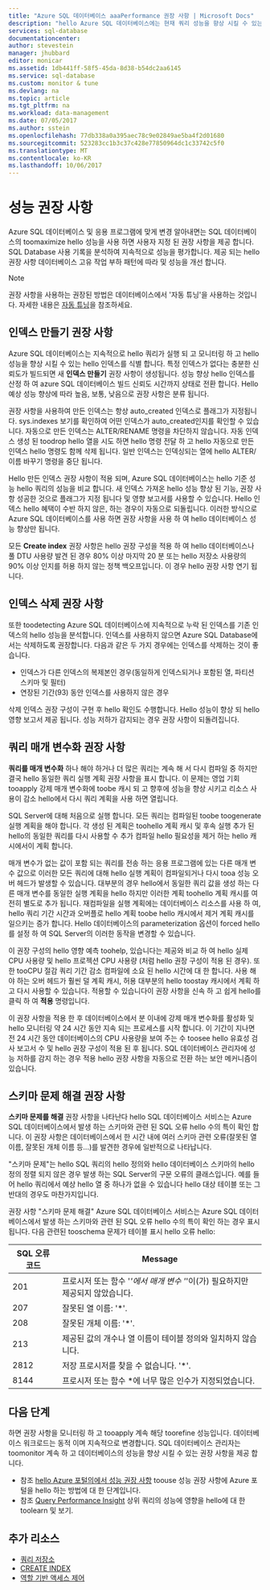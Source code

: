 ```yaml
---
title: "Azure SQL 데이터베이스 aaaPerformance 권장 사항 | Microsoft Docs"
description: "hello Azure SQL 데이터베이스에는 현재 쿼리 성능을 향상 시킬 수 있는 SQL 데이터베이스에 대 한 권장 사항을 제공 합니다."
services: sql-database
documentationcenter: 
author: stevestein
manager: jhubbard
editor: monicar
ms.assetid: 1db441ff-58f5-45da-8d38-b54dc2aa6145
ms.service: sql-database
ms.custom: monitor & tune
ms.devlang: na
ms.topic: article
ms.tgt_pltfrm: na
ms.workload: data-management
ms.date: 07/05/2017
ms.author: sstein
ms.openlocfilehash: 77db338a0a395aec78c9e02849ae5ba4f2d01680
ms.sourcegitcommit: 523283cc1b3c37c428e77850964dc1c33742c5f0
ms.translationtype: MT
ms.contentlocale: ko-KR
ms.lasthandoff: 10/06/2017
---
```

# <a name="performance-recommendations"></a>성능 권장 사항

Azure SQL 데이터베이스 및 응용 프로그램에 맞게 변경 알아내면는 SQL 데이터베이스의 toomaximize hello 성능을 사용 하면 사용자 지정 된 권장 사항을 제공 합니다. SQL Database 사용 기록을 분석하여 지속적으로 성능을 평가합니다. 제공 되는 hello 권장 사항 데이터베이스 고유 작업 부하 패턴에 따라 및 성능을 개선 합니다.

> [!NOTE]
> 권장 사항을 사용하는 권장된 방법은 데이터베이스에서 '자동 튜닝'을 사용하는 것입니다. 자세한 내용은 [자동 튜닝](sql-database-automatic-tuning.md)을 참조하세요.
>

## <a name="create-index-recommendations"></a>인덱스 만들기 권장 사항
Azure SQL 데이터베이스는 지속적으로 hello 쿼리가 실행 되 고 모니터링 하 고 hello 성능을 향상 시킬 수 있는 hello 인덱스를 식별 합니다. 특정 인덱스가 없다는 충분한 신뢰도가 빌드되면 새 **인덱스 만들기** 권장 사항이 생성됩니다. 성능 향상 hello 인덱스를 산정 하 여 azure SQL 데이터베이스 빌드 신뢰도 시간까지 상태로 전환 합니다. Hello 예상 성능 향상에 따라 높음, 보통, 낮음으로 권장 사항은 분류 됩니다. 

권장 사항을 사용하여 만든 인덱스는 항상 auto_created 인덱스로 플래그가 지정됩니다. sys.indexes 보기를 확인하여 어떤 인덱스가 auto_created인지를 확인할 수 있습니다. 자동으로 만든 인덱스는 ALTER/RENAME 명령을 차단하지 않습니다. 자동 인덱스 생성 된 toodrop hello 열을 시도 하면 hello 명령 전달 하 고 hello 자동으로 만든 인덱스 hello 명령도 함께 삭제 됩니다. 일반 인덱스는 인덱싱되는 열에 hello ALTER/이름 바꾸기 명령을 중단 됩니다.

Hello 만든 인덱스 권장 사항이 적용 되며, Azure SQL 데이터베이스는 hello 기준 성능 hello 쿼리의 성능을 비교 합니다. 새 인덱스 가져온 hello 성능 향상 된 기능, 권장 사항 성공한 것으로 플래그가 지정 됩니다 및 영향 보고서를 사용할 수 있습니다. Hello 인덱스 hello 혜택이 수반 하지 않은, 하는 경우이 자동으로 되돌립니다. 이러한 방식으로 Azure SQL 데이터베이스를 사용 하면 권장 사항을 사용 하 여 hello 데이터베이스 성능 향상만 됩니다.

모든 **Create index** 권장 사항은 hello 권장 구성을 적용 하 여 hello 데이터베이스나 풀 DTU 사용량 발견 된 경우 80% 이상 마지막 20 분 또는 hello 저장소 사용량의 90% 이상 인지를 허용 하지 않는 정책 백오프입니다. 이 경우 hello 권장 사항 연기 됩니다.

## <a name="drop-index-recommendations"></a>인덱스 삭제 권장 사항
또한 toodetecting Azure SQL 데이터베이스에 지속적으로 누락 된 인덱스를 기존 인덱스의 hello 성능을 분석합니다. 인덱스를 사용하지 않으면 Azure SQL Database에서는 삭제하도록 권장합니다. 다음과 같은 두 가지 경우에는 인덱스를 삭제하는 것이 좋습니다.
* 인덱스가 다른 인덱스의 복제본인 경우(동일하게 인덱스되거나 포함된 열, 파티션 스키마 및 필터)
* 연장된 기간(93) 동안 인덱스를 사용하지 않은 경우

삭제 인덱스 권장 구성이 구현 후 hello 확인도 수행합니다. Hello 성능이 향상 되 hello 영향 보고서 제공 됩니다. 성능 저하가 감지되는 경우 권장 사항이 되돌려집니다.


## <a name="parameterize-queries-recommendations"></a>쿼리 매개 변수화 권장 사항
**쿼리를 매개 변수화** 하나 해야 하거나 더 많은 쿼리는 계속 해 서 다시 컴파일 중 하지만 결국 hello 동일한 쿼리 실행 계획 권장 사항을 표시 합니다. 이 문제는 영업 기회 tooapply 강제 매개 변수화에 toobe 캐시 되 고 향후에 성능을 향상 시키고 리소스 사용이 감소 hello에서 다시 쿼리 계획을 사용 하면 열립니다. 

SQL Server에 대해 처음으로 실행 합니다. 모든 쿼리는 컴파일된 toobe toogenerate 실행 계획을 해야 합니다. 각 생성 된 계획은 toohello 계획 캐시 및 후속 실행 추가 된 hello의 동일한 쿼리를 다시 사용할 수 추가 컴파일 hello 필요성을 제거 하는 hello 캐시에서이 계획 합니다. 

매개 변수가 없는 값이 포함 되는 쿼리를 전송 하는 응용 프로그램에 있는 다른 매개 변수 값으로 이러한 모든 쿼리에 대해 hello 실행 계획이 컴파일되거나 다시 tooa 성능 오버 헤드가 발생할 수 있습니다. 대부분의 경우 hello에서 동일한 쿼리 값을 생성 하는 다른 매개 변수를 동일한 실행 계획을 hello 하지만 이러한 계획 toohello 계획 캐시를 여전히 별도로 추가 됩니다. 재컴파일을 실행 계획에는 데이터베이스 리소스를 사용 하 여, hello 쿼리 기간 시간과 오버플로 hello 계획 toobe hello 캐시에서 제거 계획 캐시를 일으키는 증가 합니다. Hello 데이터베이스의 parameterization 옵션이 forced hello를 설정 하 여 SQL Server의 이러한 동작을 변경할 수 있습니다. 

이 권장 구성의 hello 영향 예측 toohelp, 있습니다는 제공와 비교 하 여 hello 실제 CPU 사용량 및 hello 프로젝션 CPU 사용량 (처럼 hello 권장 구성이 적용 된 경우). 또한 tooCPU 절감 쿼리 기간 감소 컴파일에 소요 된 hello 시간에 대 한 합니다. 사용 해야 하는 오버 헤드가 훨씬 덜 계획 캐시, 허용 대부분의 hello toostay 캐시에서 계획 하 고 다시 사용할 수 있습니다. 적용할 수 있습니다이 권장 사항을 신속 하 고 쉽게 hello를 클릭 하 여 **적용** 명령입니다. 

이 권장 사항을 적용 한 후 데이터베이스에서 분 이내에 강제 매개 변수화를 활성화 및 hello 모니터링 약 24 시간 동안 지속 되는 프로세스를 시작 합니다. 이 기간이 지나면 전 24 시간 동안 데이터베이스의 CPU 사용량을 보여 주는 수 toosee hello 유효성 검사 보고서 수 및 hello 권장 구성이 적용 된 후 됩니다. SQL 데이터베이스 관리자에 성능 저하를 감지 하는 경우 적용 hello 권장 사항을 자동으로 전환 하는 보안 메커니즘이 있습니다.

## <a name="fix-schema-issues-recommendations"></a>스키마 문제 해결 권장 사항
**스키마 문제를 해결** 권장 사항을 나타난다 hello SQL 데이터베이스 서비스는 Azure SQL 데이터베이스에서 발생 하는 스키마와 관련 된 SQL 오류 hello 수의 특이 확인 합니다. 이 권장 사항은 데이터베이스에서 한 시간 내에 여러 스키마 관련 오류(잘못된 열 이름, 잘못된 개체 이름 등...)를 발견한 경우에 일반적으로 나타납니다.

"스키마 문제"는 hello SQL 쿼리의 hello 정의와 hello 데이터베이스 스키마의 hello 정의 정렬 되지 않은 경우 발생 하는 SQL Server의 구문 오류의 클래스입니다. 예를 들어 hello 쿼리에서 예상 hello 열 중 하나가 없을 수 있습니다 hello 대상 테이블 또는 그 반대의 경우도 마찬가지입니다. 

권장 사항 "스키마 문제 해결" Azure SQL 데이터베이스 서비스는 Azure SQL 데이터베이스에서 발생 하는 스키마와 관련 된 SQL 오류 hello 수의 특이 확인 하는 경우 표시 됩니다. 다음 관련된 tooschema 문제가 테이블 표시 hello 오류 hello:

| SQL 오류 코드 | Message |
| --- | --- |
| 201 |프로시저 또는 함수 '*'에서 매개 변수 '*'이(가) 필요하지만 제공되지 않았습니다. |
| 207 |잘못된 열 이름: '*'. |
| 208 |잘못된 개체 이름: '*'. |
| 213 |제공된 값의 개수나 열 이름이 테이블 정의와 일치하지 않습니다. |
| 2812 |저장 프로시저를 찾을 수 없습니다. '*'. |
| 8144 |프로시저 또는 함수 *에 너무 많은 인수가 지정되었습니다. |

## <a name="next-steps"></a>다음 단계
하면 권장 사항을 모니터링 하 고 tooapply 계속 해당 toorefine 성능입니다. 데이터베이스 워크로드는 동적 이며 지속적으로 변경합니다. SQL 데이터베이스 관리자는 toomonitor 계속 하 고 데이터베이스의 성능을 향상 시킬 수 있는 권장 사항을 제공 합니다. 

* 참조 [hello Azure 포털의에서 성능 권장 사항](sql-database-advisor-portal.md) toouse 성능 권장 사항에 Azure 포털을 hello 하는 방법에 대 한 단계입니다.
* 참조 [Query Performance Insight](sql-database-query-performance.md) 상위 쿼리의 성능에 영향을 hello에 대 한 toolearn 및 보기.

## <a name="additional-resources"></a>추가 리소스
* [쿼리 저장소](https://msdn.microsoft.com/library/dn817826.aspx)
* [CREATE INDEX](https://msdn.microsoft.com/library/ms188783.aspx)
* [역할 기반 액세스 제어](../active-directory/role-based-access-control-what-is.md)

